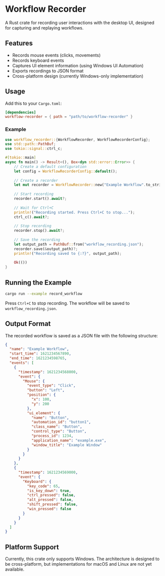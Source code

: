 # Workflow Recorder

A Rust crate for recording user interactions with the desktop UI, designed for capturing and replaying workflows.

## Features

- Records mouse events (clicks, movements)
- Records keyboard events
- Captures UI element information (using Windows UI Automation)
- Exports recordings to JSON format
- Cross-platform design (currently Windows-only implementation)

## Usage

Add this to your `Cargo.toml`:

```toml
[dependencies]
workflow-recorder = { path = "path/to/workflow-recorder" }
```

### Example

```rust
use workflow_recorder::{WorkflowRecorder, WorkflowRecorderConfig};
use std::path::PathBuf;
use tokio::signal::ctrl_c;

#[tokio::main]
async fn main() -> Result<(), Box<dyn std::error::Error>> {
    // Create a default configuration
    let config = WorkflowRecorderConfig::default();
    
    // Create a recorder
    let mut recorder = WorkflowRecorder::new("Example Workflow".to_string(), config);
    
    // Start recording
    recorder.start().await?;
    
    // Wait for Ctrl+C
    println!("Recording started. Press Ctrl+C to stop...");
    ctrl_c().await?;
    
    // Stop recording
    recorder.stop().await?;
    
    // Save the recording
    let output_path = PathBuf::from("workflow_recording.json");
    recorder.save(&output_path)?;
    println!("Recording saved to {:?}", output_path);
    
    Ok(())
}
```

## Running the Example

```bash
cargo run --example record_workflow
```

Press `Ctrl+C` to stop recording. The workflow will be saved to `workflow_recording.json`.

## Output Format

The recorded workflow is saved as a JSON file with the following structure:

```json
{
  "name": "Example Workflow",
  "start_time": 1621234567890,
  "end_time": 1621234598765,
  "events": [
    {
      "timestamp": 1621234568000,
      "event": {
        "Mouse": {
          "event_type": "Click",
          "button": "Left",
          "position": {
            "x": 100,
            "y": 200
          },
          "ui_element": {
            "name": "Button",
            "automation_id": "button1",
            "class_name": "Button",
            "control_type": "Button",
            "process_id": 1234,
            "application_name": "example.exe",
            "window_title": "Example Window"
          }
        }
      }
    },
    {
      "timestamp": 1621234569000,
      "event": {
        "Keyboard": {
          "key_code": 65,
          "is_key_down": true,
          "ctrl_pressed": false,
          "alt_pressed": false,
          "shift_pressed": false,
          "win_pressed": false
        }
      }
    }
  ]
}
```

## Platform Support

Currently, this crate only supports Windows. The architecture is designed to be cross-platform, but implementations for macOS and Linux are not yet available.
